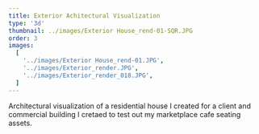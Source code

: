 ```yaml
---
title: Exterior Achitectural Visualization
type: '3d'
thumbnail: ../images/Exterior House_rend-01-SQR.JPG
order: 3
images:
  [
    '../images/Exterior House_rend-01.JPG',
    '../images/Exterior_render.JPG',
    '../images/Exterior_render_018.JPG',
  ]
---
```


Architectural visualization of a residential house I created for a client
and commercial building I cretaed to test out
my marketplace cafe seating assets.
